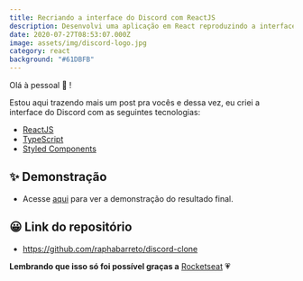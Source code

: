 ```yaml
---
title: Recriando a interface do Discord com ReactJS
description: Desenvolvi uma aplicação em React reproduzindo a interface do Discord!
date: 2020-07-27T08:53:07.000Z
image: assets/img/discord-logo.jpg
category: react
background: "#61DBFB"
---
```

Olá à pessoal 👋 !

Estou aqui trazendo mais um post pra vocês e dessa vez, eu criei a interface do Discord com as seguintes tecnologias:

* [ReactJS](https://reactjs.org)
* [TypeScript](https://www.typescriptlang.org/)
* [Styled Components](https://styled-components.com/)

## ✨ Demonstração
* <p>Acesse <a href="https://discord-clone.raphabarreto.com.br/">aqui</a> para ver a demonstração do resultado final.</p>

## 😀 Link do repositório

* <https://github.com/raphabarreto/discord-clone>

**Lembrando que isso só foi possível graças a** [Rocketseat](https://www.youtube.com/watch?v=x4FdZd2-_uU) 💗